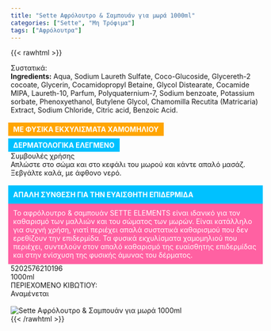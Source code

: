 ```yaml
---
title: "Sette Αφρόλουτρο & Σαμπουάν για μωρά 1000ml"
categories: ["Sette", "Μη Τρόφιμα"]
tags: ["Αφρόλουτρα"]
---
```

{{< rawhtml >}}

<div class="sload404"><div class="product"><div id="sistatika">Συστατικά:</div><div class="alltext"><b>Ingredients:</b> Aqua, Sodium Laureth Sulfate, Coco-Glucoside, Glycereth-2 cocoate, Glycerin, Cocamidopropyl Betaine, Glycol Distearate, Cocamide MIPA, Laureth-10, Parfum, Polyquaternium-7, Sodium benzoate, Potassium sorbate, Phenoxyethanol, Butylene Glycol, Chamomilla Recutita (Matricaria) Extract, Sodium Chloride, Citric acid, Benzoic Acid.<br><br><b style="background:orange;padding:5px 10px;color:#fff;margin:0 10px 5px -5px;display:-webkit-inline-box">ΜΕ ΦΥΣΙΚΑ ΕΚΧΥΛΙΣΜΑΤΑ ΧΑΜΟΜΗΛΙΟΥ </b><b style="background:#00c1ff;margin-left:-5px;padding:5px 10px;color:#fff;display:-webkit-inline-box">ΔΕΡΜΑΤΟΛΟΓΙΚΑ ΕΛΕΓΜΕΝΟ</b><br></div><div id="loipa">Συμβουλές χρήσης</div><div class="alltext">Απλώστε στο σώμα και στο κεφάλι του μωρού και κάντε απαλό μασάζ. Ξεβγάλτε καλά, με άφθονο νερό.<br><br><div style="background:#00c1ff;padding:10px;margin:0 -5px;color:#fff"><b>ΑΠΑΛΗ ΣΥΝΘΕΣΗ ΓΙΑ ΤΗΝ ΕΥΑΙΣΘΗΤΗ ΕΠΙΔΕΡΜΙΔΑ</b></div><div style="background:#ff61a2;padding:10px;color:#fff;margin:0 -5px">Το αφρόλουτρο &amp; σαμπουάν SETTE ELEMENTS είναι ιδανικό για τον καθαρισμό των μαλλιών και του σώματος των μωρών. Είναι κατάλληλο για συχνή χρήση, γιατί περιέχει απαλά συστατικά καθαρισμού που δεν ερεθίζουν την επιδερμίδα. Τα φυσικά εκχυλίσματα χαμομηλιού που περιέχει, συντελούν στον απαλό καθαρισμό της ευαίσθητης επιδερμίδας και στην ενίσχυση της φυσικής άμυνας του δέρματος.</div></div><div id="barcode"><div id="barimage1"></div><span id="bartext">5202576210196</span></div><div id="varos"><div id="varosimage1"></div><span id="varostext">1000ml</span></div><div id="kivotio">ΠΕΡΙΕΧΟΜΕΝΟ ΚΙΒΩΤΙΟΥ:<br>Αναμένεται</div><br><div class="pimg"><img alt="Sette Αφρόλουτρο &amp; Σαμπουάν για μωρά 1000ml" title="Sette Αφρόλουτρο &amp; Σαμπουάν για μωρά 1000ml" src="/media/images/sette-afroloutro-&amp;-sampouan-gia-mwra-1000ml.jpg"></div></div></div>
{{< /rawhtml >}}


